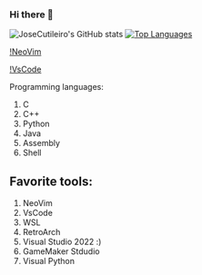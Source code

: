 ### Hi there 👋


![JoseCutileiro's GitHub stats](https://github-readme-stats.vercel.app/api?username=JoseCutileiro&show_icons=true&include_all_commits=true&count_private=true&theme=tokyonight) [![Top Languages](https://github-readme-stats.vercel.app/api/top-langs/?username=JoseCutileiro&layout=compact&theme=tokyonight&langs_count=8)](https://github.com/anuraghazra/github-readme-stats)



[!NeoVim](https://camo.githubusercontent.com/67d8d32acb9aa6ef50a036e831334c538cbdb5756d3d42b5bf378212c394c8c7/68747470733a2f2f662e636c6f75642e6769746875622e636f6d2f6173736574732f3231313236322f323233373936332f32336562643565342d396264332d313165332d393136342d3262386165646165393032302e706e67)

[!VsCode](https://upload.wikimedia.org/wikipedia/commons/thumb/9/9a/Visual_Studio_Code_1.35_icon.svg/2048px-Visual_Studio_Code_1.35_icon.svg.png)

Programming languages: 

1. C
2. C++
3. Python
4. Java
5. Assembly
6. Shell

## Favorite tools:

1. NeoVim 
2. VsCode
3. WSL
4. RetroArch
5. Visual Studio 2022 :)
6. GameMaker Stdudio
7. Visual Python
